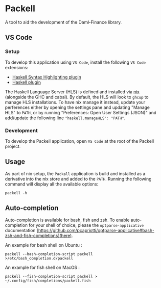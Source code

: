 # Packell

A tool to aid the development of the Daml-Finance library.

## VS Code

### Setup

To develop this application using `VS Code`, install the following `VS Code` extensions:
- [Haskell Syntax Highlighting plugin](https://marketplace.visualstudio.com/items?itemName=justusadam.language-haskell)
- [Haskell plugin](https://marketplace.visualstudio.com/items?itemName=haskell.haskell)

The Haskell Language Server (HLS) is defined and installed via [nix](default.nix) (alongside the GHC
and cabal). By default, the HLS will look to `ghcup` to manage HLS installations. To have nix manage
it instead, update your perferences either by opening the settings pane and updating "Manage HLS" to
`PATH`, or by running "Preferences: Open User Settings (JSON)" and add/update the following line
`"haskell.manageHLS": "PATH"`.

### Development

To develop the Packell application, open `VS Code` at the root of the Packell project.

## Usage

As part of nix setup, the `Packall` application is build and installed as a derivative into the nix
store and added to the `PATH`. Running the following command will display all the available options:

```
packell -h
```

## Auto-completion

Auto-completion is available for bash, fish and zsh. To enable auto-completion for your shell of
choice, please the `optparse-applicative` documentation
[https://github.com/pcapriotti/optparse-applicative#bash-zsh-and-fish-completions](here).

An example for bash shell on Ubuntu :

```
packell --bash-completion-script packell >/etc/bash_completion.d/packell
```

An example for fish shell on MacOS :

```
packell --fish-completion-script packell > ~/.config/fish/completions/packell.fish
```
